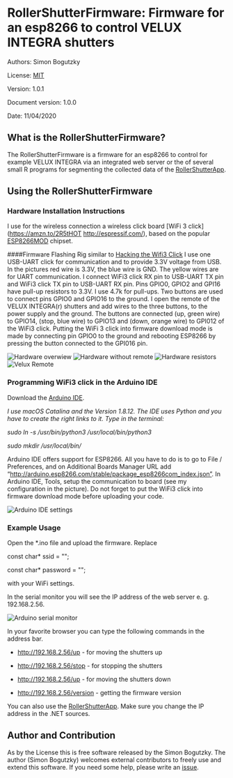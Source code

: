 
# RollerShutterFirmware: Firmware for an esp8266 to control VELUX INTEGRA shutters
Authors: Simon Bogutzky

License: [MIT](https://opensource.org/licenses/MIT)

Version: 1.0.1

Document version: 1.0.0 

Date: 11/04/2020

## What is the RollerShutterFirmware?
The RollerShutterFirmware is a firmware for an esp8266 to control for example VELUX INTEGRA via an integrated web server or the of several small R programs for segmenting the collected data of the [RollerShutterApp](https://github.com/sbogutzky/RollerShutterApp/).

## Using the RollerShutterFirmware

### Hardware Installation Instructions
I use for the wireless connection a wireless click board [WiFi 3 click](https://amzn.to/2R5tHOT http://espressif.com/), based on the popular [ESP8266MOD](http://espressif.com/) chipset.

####Firmware Flashing Rig similar to [Hacking the Wifi3 Click](https://electronza.com/hacking-the-wifi3-click)
I use one USB-UART click for communication and to provide 3.3V voltage from USB. In the pictures red wire is 3.3V, the blue wire is GND. The yellow wires are for UART communication. I  connect WiFi3 click RX pin to USB-UART TX pin and WiFi3 click TX pin to USB-UART RX pin. Pins GPIO0, GPIO2 and GPI16 have pull-up resistors to 3.3V. I use 4.7k for pull-ups. Two buttons are used to connect pins GPIO0 and GPIO16 to the ground. I open the remote of the VELUX INTEGRA(r) shutters and add wires to the three buttons, to the power supply and the ground. The buttons are connected (up, green wire) to GPIO14, (stop, blue wire) to GPIO13 and (down, orange wire) to GPI012 of the WiFi3 click. Putting the WiFi 3 click into firmware download mode is made by connecting pin GPIO0 to the ground and rebooting ESP8266 by pressing the button connected to the GPI016 pin.

![Hardware overwiew](images/hardware-overview.jpg)
![Hardware without remote](images/hardware-without-remote.jpg)
![Hardware resistors](images/hardware-resistors.jpg)
![Velux Remote](images/velux-remote.jpg)

### Programming WiFi3 click in the Arduino IDE

Download the [Arduino IDE](https://www.arduino.cc/en/Main/Software). 

*I use macOS Catalina and the Version 1.8.12. The IDE uses Python and you have to create the right links to it. Type in the terminal:*

*sudo ln -s /usr/bin/python3 /usr/local/bin/python3*

*sudo mkdir /usr/local/bin/*

Arduino IDE offers support for ESP8266. All you have to do is to go to File / Preferences, and on Additional Boards Manager URL add “http://arduino.esp8266.com/stable/package_esp8266com_index.json”. In Arduino IDE, Tools, setup the communication to board (see my configuration in the picture). Do not forget to put the WiFi3 click into firmware download mode before uploading your code.

![Arduino IDE settings](images/arduino-ide-settings.jpg)

### Example Usage

Open the *.ino file and upload the firmware. Replace 

const char* ssid = "";

const char* password = "";

with your WiFi settings.


In the serial monitor you will see the IP address of the web server e. g. 192.168.2.56.

![Arduino serial monitor](images/arduino-serial-monitor.jpg)

In your favorite browser you can type the following commands in the address bar.

* http://192.168.2.56/up - for moving the shutters up

* http://192.168.2.56/stop - for stopping the shutters

* http://192.168.2.56/up - for moving the shutters down

* http://192.168.2.56/version - getting the firmware version

You can also use the [RollerShutterApp](https://github.com/sbogutzky/RollerShutterApp/). Make sure you change the IP address in the .NET sources.

## Author and Contribution
As by the License this is free software released by the Simon Bogutzky. The author (Simon Bogutzky) welcomes external contributors to freely use and extend this software. If you need some help, please write an [issue](https://github.com/sbogutzky/RollerShutterFirmware/issues).